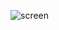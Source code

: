 ![screen](https://user-images.githubusercontent.com/10851249/160614707-9f567991-e46c-4346-84bc-21bd115c605f.png)
